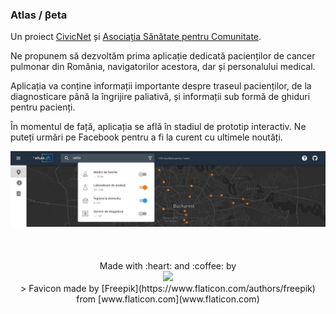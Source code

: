 ### Atlas / βeta

Un proiect [CivicNet](https://civicnet.ro/) și [Asociația Sănătate pentru Comunitate](https://www.facebook.com/SanatatepentruComunitate).

Ne propunem să dezvoltăm prima aplicație dedicată pacienților de cancer pulmonar din România, navigatorilor acestora, dar și personalului medical.

Aplicația va conține informații importante despre traseul pacienților, de la diagnosticare până la îngrijire paliativă, și informații sub formă de ghiduri pentru pacienți.

În momentul de față, aplicația se află în stadiul de prototip interactiv. Ne puteți urmări pe Facebook pentru a fi la curent cu ultimele noutăți.

<img src="screenshot.png" />

<div align="center">
	<br>
	<br>
	<br>
  <div>
    Made with :heart: and :coffee: by
  </div>
  <img src="https://civicnet.ro/CivicNet_Logo.svg" width="170px"/>
  <br>
> Favicon made by [Freepik](https://www.flaticon.com/authors/freepik) from [www.flaticon.com](www.flaticon.com)
</div>

<br>
<br>
<br>

